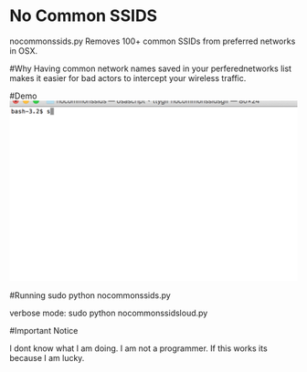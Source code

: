 # No Common SSIDS 
nocommonssids.py Removes 100+ common SSIDs from preferred networks in OSX. 

#Why
Having common network names saved in your perferednetworks list makes it easier for bad actors to intercept your wireless traffic. 

#Demo
<img src="https://raw.githubusercontent.com/jgamblin/nocommonssids/master/nocommonssids.gif" width="600">

#Running
sudo python nocommonssids.py

verbose mode: 
sudo python nocommonssidsloud.py 

#Important Notice

I dont know what I am doing. I am not a programmer.  If this works its because I am lucky. 
